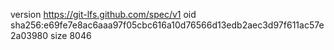 version https://git-lfs.github.com/spec/v1
oid sha256:e69fe7e8ac6aaa97f05cbc616a10d76566d13edb2aec3d97f611ac57e2a03980
size 8046
